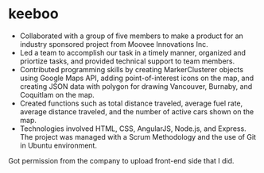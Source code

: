 # keeboo

-	Collaborated with a group of five members to make a product for an industry sponsored project from Moovee Innovations Inc. 
-	Led a team to accomplish our task in a timely manner, organized and priortize tasks, and provided technical support to team members. 
-	Contributed programming skills by creating MarkerClusterer objects using Google Maps API, adding point-of-interest icons on the map,     and creating JSON data with polygon for drawing Vancouver, Burnaby, and Coquitlam on the map.
-	Created functions such as total distance traveled, average fuel rate, average distance traveled, and the number of active cars shown on   the map. 
-	Technologies involved HTML, CSS, AngularJS, Node.js, and Express. The project was managed with a Scrum Methodology and the use of Git    in Ubuntu environment.

Got permission from the company to upload front-end side that I did.

